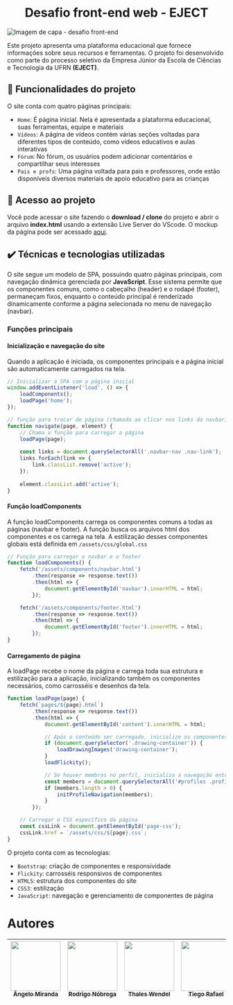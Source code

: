 <h1 align="center"> Desafio front-end web - EJECT </h1>

![Imagem de capa - desafio front-end](https://github.com/user-attachments/assets/3f66cc3a-1468-4039-b59c-b57f10316f39)

Este projeto apresenta uma plataforma educacional que fornece informações sobre seus recursos e ferramentas. O projeto foi desenvolvido como parte do processo seletivo da Empresa Júnior da Escola de Ciências e Tecnologia da UFRN **(EJECT)**.

## 🔨 Funcionalidades do projeto

O site conta com quatro páginas principais:

- `Home`: É página inicial. Nela é apresentada a plataforma educacional, suas ferramentas, equipe e materiais
- `Vídeos`: A página de vídeos contém várias seções voltadas para diferentes tipos de conteúdo, como vídeos educativos e aulas interativas
- `Fórum`: No fórum, os usuários podem adicionar comentários e compartilhar seus interesses
- `Pais e profs`: Uma página voltada para pais e professores, onde estão disponíveis diversos materiais de apoio educativo para as crianças

<!-- ADICIONAR IMAGENS / UM GIF DEPOIS -->

## 📁 Acesso ao projeto

Você pode acessar o site fazendo o **download / clone** do projeto e abrir o arquivo **index.html** usando a extensão Live Server do VScode. O mockup da página pode ser acessado <a target="_blank" href="https://www.figma.com/design/VqQmVN9QCFyucIXSoZOaZ0/PS-2024.2-eject?node-id=0-1&node-type=canvas">aqui</a>.

## ✔️ Técnicas e tecnologias utilizadas

O site segue um modelo de SPA, possuindo quatro páginas principais, com navegação dinâmica gerenciada por **JavaScript**. Esse sistema permite que os componentes comuns, como o cabeçalho (header) e o rodapé (footer), permaneçam fixos, enquanto o conteúdo principal é renderizado dinamicamente conforme a página selecionada no menu de navegação (navbar).

### Funções principais
#### Inicialização e navegação do site
Quando a aplicação é iniciada, os componentes principais e a página inicial são automaticamente carregados na tela.
```javascript
// Inicializar a SPA com a página inicial
window.addEventListener('load', () => {
    loadComponents();
    loadPage('home');    
});

// função para trocar de página (chamada ao clicar nos links da navbar)
function navigate(page, element) {
    // Chama a função para carregar a página
    loadPage(page);
        
    const links = document.querySelectorAll('.navbar-nav .nav-link');
    links.forEach(link => {
        link.classList.remove('active');
    });
    
    element.classList.add('active');
}
```

#### Função loadComponents
A função loadComponents carrega os componentes comuns a todas as páginas (navbar e footer). A função busca os arquivos html dos componentes e os carrega na tela. A estilização desses componentes globais está definida em `/assets/css/global.css`
```javascript
// Função para carregar o navbar e o footer
function loadComponents() {
    fetch('/assets/components/navbar.html')
        .then(response => response.text())
        .then(html => {
            document.getElementById('navbar').innerHTML = html;
        });

    fetch('/assets/components/footer.html')
        .then(response => response.text())
        .then(html => {
            document.getElementById('footer').innerHTML = html;
        });
}
```

#### Carregamento de página
A loadPage recebe o nome da página e carrega toda sua estrutura e estilização para a aplicação, inicializando também os componentes necessários, como carrosséis e desenhos da tela.
```javascript
function loadPage(page) {
    fetch(`pages/${page}.html`)
        .then(response => response.text())
        .then(html => {
            document.getElementById('content').innerHTML = html;

            // Após o conteúdo ser carregado, inicialize os componentes necessários
            if (document.querySelector('.drawing-container')) {
                loadDrawingImages('drawing-container');
            }
            loadFlickity();

            // Se houver membros no perfil, inicializa a navegação entre eles
            const members = document.querySelectorAll('#profiles .profile');
            if (members.length > 0) {
                initProfileNavigation(members);
            }
        });

    // Carregar o CSS específico da página
    const cssLink = document.getElementById('page-css');
    cssLink.href = `/assets/css/${page}.css`;
}
```

O projeto conta com as tecnologias:

- `Bootstrap`: criação de componentes e responsividade
- `Flickity`: carrosséis responsivos de componentes
- `HTML5`: estrutura dos componentes do site
- `CSS3`: estilização
- `JavaScript`: navegação e gerenciamento de componentes de página

# Autores

| [<img loading="lazy" src="https://avatars.githubusercontent.com/u/81655988?v=4" width=115><br><sub>Ângelo Miranda</sub>](https://github.com/angelomiray) | [<img loading="lazy" src="https://avatars.githubusercontent.com/u/92534145?v=4" width=115><br><sub>Rodrigo Nóbrega</sub>](https://github.com/rodrigofnobrega) | [<img loading="lazy" src="https://avatars.githubusercontent.com/u/97708606?v=4" width=115><br><sub>Thales Wendel</sub>](https://github.com/thaleswe) | [<img loading="lazy" src="https://avatars.githubusercontent.com/u/88515883?v=4" width=115><br><sub>Tiego Rafael</sub>](https://github.com/Tiegow)
| :---: | :---: | :---: | :---: |
